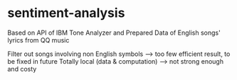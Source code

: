 # sentiment-analysis
Based on API of IBM Tone Analyzer and Prepared Data of English songs' lyrics from QQ music

Filter out songs involving non English symbols 
    --> too few efficient result, to be fixed in future
Totally local (data & computation)
    --> not strong enough and costy
